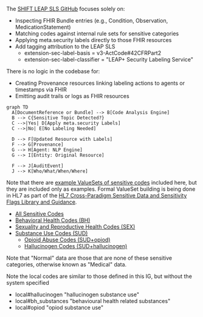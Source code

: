 The [SHIFT LEAP SLS GitHub](https://github.com/SHIFT-Task-Force/leap-sls) focuses solely on:

- Inspecting FHIR Bundle entries (e.g., Condition, Observation, MedicationStatement)
- Matching codes against internal rule sets for sensitive categories
- Applying meta.security labels directly to those FHIR resources
- Add tagging attribution to the LEAP SLS
  - extension-sec-label-basis = v3-ActCode#42CFRPart2
  - extension-sec-label-classifier = "LEAP+ Security Labeling Service"

There is no logic in the codebase for:

- Creating Provenance resources linking labeling actions to agents or timestamps via FHIR
- Emitting audit trails or logs as FHIR resources

```mermaid
graph TD
  A[DocumentReference or Bundle] --> B[Code Analysis Engine]
  B --> C{Sensitive Topic Detected?}
  C -->|Yes| D[Apply meta.security Labels]
  C -->|No| E[No Labeling Needed]

  D --> F[Updated Resource with Labels]
  F --> G[Provenance]
  G --> H[Agent: NLP Engine]
  G --> I[Entity: Original Resource]

  F --> J[AuditEvent]
  J --> K[Who/What/When/Where]
  ```

<div markdown="1" class="stu-note">

Note that there are [example ValueSets of sensitive codes](artifacts.html#securitylabelingservices) included here, but they are included only as examples. Formal ValueSet building is being done in HL7 as part of the [HL7 Cross-Paradigm Sensitive Data and Sensitivity Flags Library and Guidance](https://confluence.hl7.org/spaces/CGP/pages/321160258/Cross-Paradigm+Sensitive+Data+and+Sensitivity+Flags+Library+and+Guidance).
</div>

- [All Sensitive Codes](ValueSet-ExampleSensitiveCodes.html)
- [Behavioral Health Codes (BH)](ValueSet-ExampleBehavioralHealthCodes.html)
- [Sexuality and Reproductive Health Codes (SEX)](ValueSet-ExampleSexualityAndReproductiveHealthCodes.html)
- [Substance Use Codes (SUD)](ValueSet-ExampleSubstanceUseCodes.html)
  - [Opioid Abuse Codes (SUD+opiod)](ValueSet-ExampleOpioidCodes.html)
  - [Hallucinogen Codes (SUD+hallucinogen)](ValueSet-ExampleHallucinogenCodes.html)

Note that "Normal" data are those that are none of these sensitive categories, otherwise known as "Medical" data.

Note the local codes are similar to those defined in this IG, but without the system specified
- local#hallucinogen "hallucinogen substance use"
- local#bh_substances "behavioural health related substances"
- local#opiod "opiod substance use"
